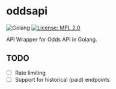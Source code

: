 # oddsapi

![Golang](https://img.shields.io/badge/1.22.2-00ADD8?logo=go&logoColor=white)
[![License: MPL 2.0](https://img.shields.io/badge/License-MPL_2.0-brightgreen.svg)](https://opensource.org/licenses/MPL-2.0)

API Wrapper for Odds API in Golang.

## TODO

- [ ] Rate limiting
- [ ] Support for historical (paid) endpoints